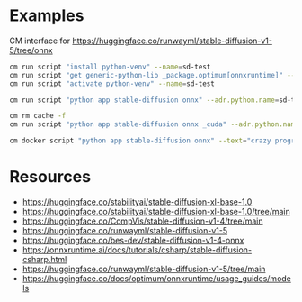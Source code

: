 ﻿# Examples

CM interface for https://huggingface.co/runwayml/stable-diffusion-v1-5/tree/onnx

```bash
cm run script "install python-venv" --name=sd-test
cm run script "get generic-python-lib _package.optimum[onnxruntime]" --adr.python.name=sd-test
cm run script "activate python-venv" --name=sd-test

cm run script "python app stable-diffusion onnx" --adr.python.name=sd-test --text="crazy programmer"

cm rm cache -f
cm run script "python app stable-diffusion onnx _cuda" --adr.python.name=sd-test --text="crazy programmer"

cm docker script "python app stable-diffusion onnx" --text="crazy programmer" --output=. --docker_cm_repo=ctuning@mlcommons-ck --env.CM_DOCKER_ADD_FLAG_TO_CM_MLOPS_REPO=xyz4

```



# Resources

* https://huggingface.co/stabilityai/stable-diffusion-xl-base-1.0
* https://huggingface.co/stabilityai/stable-diffusion-xl-base-1.0/tree/main
* https://huggingface.co/CompVis/stable-diffusion-v1-4/tree/main
* https://huggingface.co/runwayml/stable-diffusion-v1-5
* https://huggingface.co/bes-dev/stable-diffusion-v1-4-onnx
* https://onnxruntime.ai/docs/tutorials/csharp/stable-diffusion-csharp.html
* https://huggingface.co/runwayml/stable-diffusion-v1-5/tree/main
* https://huggingface.co/docs/optimum/onnxruntime/usage_guides/models
